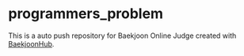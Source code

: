 # programmers_problem
This is a auto push repository for Baekjoon Online Judge created with [BaekjoonHub](https://github.com/BaekjoonHub/BaekjoonHub).
